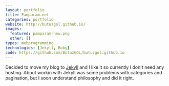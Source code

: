 ```yaml
---
layout: portfolio
title: Pamparam.net
categories: portfolio
website: http://butuzgol.github.io/
images:
  featured: pamparam-new.png
  other: []
types: Webprogramming
technologies: [Jekyll, Ruby]
code: https://github.com/ButuzGOL/butuzgol.github.io
---
```

Decided to move my blog to [Jekyll](http://jekyllrb.com/) and I like it so currently I don't need any hosting. About workin with Jekyll was some problems with categories and pagination, but I soon understand philosophy and did it right.
